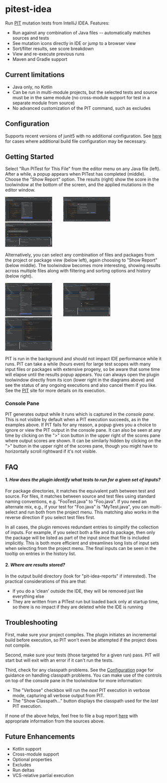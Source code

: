 # pitest-idea

<!-- Plugin description -->
Run [PIT](https://pitest.org) mutation tests from IntelliJ IDEA. Features:

* Run against any combination of Java files -- automatically matches sources and tests
* See mutation icons directly in IDE or jump to a browser view
* Sort/filter results, see score breakdown
* View and re-execute previous runs
* Maven and Gradle support
<!-- Plugin description end -->

## Current limitations
* Java only, no Kotlin
* Can be run in multi-module projects, but the selected tests and source must be in the same module (no cross-module support for test in a separate module from source)
* No advanced customization of the PIT command, such as excludes

## Configuration
Supports recent versions of junit5 with no additional configuration. See [here](docs/configuration.html) for cases where additional
build file configuration may be necessary.

## Getting Started
Select "Run PITest for This File" from the editor menu on any Java file (left).
After a while, a popup appears when PITest has completed (middle). Choose the "Show Report" option.
The results (right) show the score in the toolwindow at the bottom of the screen, and the applied mutations
in the editor window.

<p >
  <img alt="Light" src="docs/selectEditor.png" width="30%">
&nbsp; &nbsp; &nbsp; &nbsp;
  <img alt="Dark" src="docs/showReport.png" width="30%">
&nbsp; &nbsp; &nbsp; &nbsp;
  <img alt="Dark" src="docs/mutationsInEditor.png" width="30%">
</p>

Alternatively, you can select any combination of files and packages from the project or package view (below left), 
again choosing to "Show Report" (below middle).
The toolwindow becomes more interesting, showing results across multiple files along with filtering and sorting
options and history (below right).

<p >
  <img alt="Light" src="docs/multiSelect.png" width="30%">
&nbsp; &nbsp; &nbsp; &nbsp;
  <img alt="Dark" src="docs/multiShow.png" width="30%">
&nbsp; &nbsp; &nbsp; &nbsp;
  <img alt="Dark" src="docs/multiHistory.png" width="30%">
</p>

PIT is run in the background and should not impact IDE performance while it runs. PIT can 
take a while (hours even) for large test scopes with many input files or packages with extensive progeny, so be
aware that some time will elapse until the results popup appears. 
You can always open the plugin toolwindow directly from its icon (lower right in the diagrams above) and see the status 
of any ongoing executions and also cancel them if you like. 
See the [PIT](https://pitest.org) site for more details on its execution.

### Console Pane
PIT generates output while it runs which is captured in the <i>console pane</i>. This is not visible by default when 
a PIT execution succeeds, as in the examples above. 
If PIT fails for any reason, a popup gives you a choice to ignore or view the PIT output in the console pane. 
It can also be seen at any time by clicking on the ">" icon button in the upper right of the scores pane where output 
scores are shown. It can be similarly hidden by clicking on the ">" button in the upper right of the scores pane, 
though you might have to horizontally scroll rightward if it's not visible.

## FAQ

#### 1. <i>How does the plugin identify what tests to run for a given set of inputs?</i>
For package directories, it matches the equivalent path between test and source. 
For files, it matches between source and test files using standard naming conventions, e.g. "FooTest.java" to "Foo.java". 
If you need an alternate mix, e.g., if your test for "Foo.java" is "MyTest.java", 
you can multi-select and run both from the project menu. 
This matching also works in the reverse direction if you select test files first. 

In all cases, the plugin removes redundant entries to simplify the collection of inputs. For example, if you select
both a file and its package, then only the package will be listed as part of the input since that file is included
implicitly.
This is both more efficient and streamlines long lists of input sets when selecting from the project menu.
The final inputs can be seen in the tooltip on entries in the history list.

#### 2. <i>Where are results stored?</i>
In the output build directory (look for "pit-idea-reports" if interested). 
The practical considerations of this are that:

* If you do a 'clean' outside the IDE, they will be removed just like everything else
* They are written from a PITest run but loaded back only at startup time, so there is no impact if they are deleted while the IDE is running

## Troubleshooting
First, make sure your project compiles. The plugin initiates an incremental build before execution, so PIT won't even
be attempted if the project does not compile.

Second, make sure your tests (those targeted for a given run) pass. PIT will start but will exit with an error if it can't run the tests.

Third, check for any classpath problems. See the [Configuration](docs/configuration.html) page for guidance on handling classpath problems.
You can make use of the controls on top of the console pane in the toolwindow for more information:
* The "Verbose" checkbox will run the <i>next</i> PIT execution in verbose mode, capturing all verbose output from PIT.
* The "Show Classpath..." button displays the classpath used for the <i>last</i> PIT execution.

If none of the above helps, feel free to file a bug report [here](https://github.com/bmccar/pitest-idea/issues) with appropriate information from the
sources above.

## Future Enhancements
* Kotlin support
* Cross-module support
* Optional properties
* Excludes
* Run deltas
* VCS-relative partial execution

